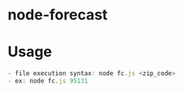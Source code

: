 # node-forecast

# Usage
```javascript 
- file execution syntax: node fc.js <zip_code>
- ex: node fc.js 95131
```
